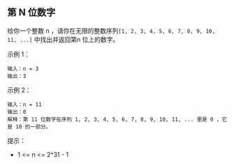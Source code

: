 ## 第 N 位数字

给你一个整数 n ，请你在无限的整数序列`[1, 2, 3, 4, 5, 6, 7, 8, 9, 10, 11, ...]` 中找出并返回第n 位上的数字。


示例 1：

```
输入：n = 3
输出：3
```

示例 2：

```
输入：n = 11
输出：0
解释：第 11 位数字在序列 1, 2, 3, 4, 5, 6, 7, 8, 9, 10, 11, ... 里是 0 ，它是 10 的一部分。
```

提示：

* 1 <= n <= 2^31 - 1